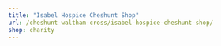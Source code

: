 ```yaml
---
title: "Isabel Hospice Cheshunt Shop"
url: /cheshunt-waltham-cross/isabel-hospice-cheshunt-shop/
shop: charity
---
```


